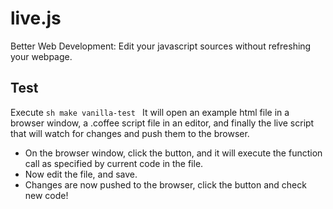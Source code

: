 live.js
=======

Better Web Development: Edit your javascript sources without refreshing your webpage.

## Test
Execute
`sh
make vanilla-test
`
It will open an example html file in a browser window, a .coffee script file in an editor, and finally the live script that will watch for changes and push them to the browser.

* On the browser window, click the button, and it will execute the function call as specified by current code in the file.
* Now edit the file, and save.
* Changes are now pushed to the browser, click the button and check new code!